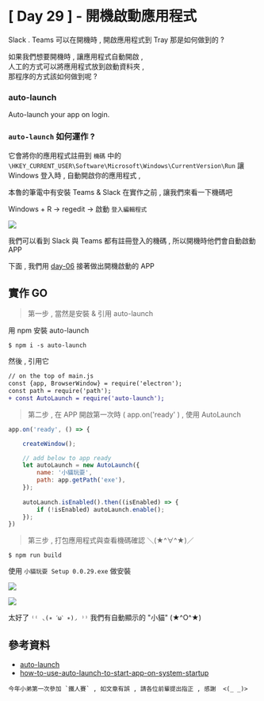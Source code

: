 # [ Day 29 ] - 開機啟動應用程式 

Slack . Teams 可以在開機時 , 開啟應用程式到 Tray 那是如何做到的 ?

如果我們想要開機時 , 讓應用程式自動開啟 ,   
人工的方式可以將應用程式放到啟動資料夾 ,  
那程序的方式該如何做到呢 ? 

### auto-launch

Auto-launch your app on login.

### `auto-launch` 如何運作 ?

它會將你的應用程式註冊到 `機碼` 中的 `\HKEY_CURRENT_USER\Software\Microsoft\Windows\CurrentVersion\Run` 
讓 Windows 登入時 , 自動開啟你的應用程式 ,

本魯的筆電中有安裝 Teams & Slack 在實作之前 , 讓我們來看一下機碼吧

Windows + R -> regedit -> 啟動 `登入編輯程式`

![](https://i.imgur.com/rmrATx6.png)

我們可以看到 Slack 與 Teams 都有註冊登入的機碼 , 所以開機時他們會自動啟動 APP   

下面 , 我們用 [day-06](https://ithelp.ithome.com.tw/articles/10234399) 接著做出開機啟動的 APP

## 實作 GO 

> 第一步 , 當然是安裝 & 引用 auto-launch

用 npm 安裝 auto-launch

```shell script
$ npm i -s auto-launch
```

然後 , 引用它

```diff
// on the top of main.js
const {app, BrowserWindow} = require('electron');
const path = require('path');
+ const AutoLaunch = require('auto-launch');
```

> 第二步 , 在 APP 開啟第一次時 ( app.on('ready' ) , 使用 AutoLaunch

```javascript
app.on('ready', () => {

    createWindow();

    // add below to app ready     
    let autoLaunch = new AutoLaunch({
        name: '小貓玩耍',
        path: app.getPath('exe'),
    });
    
    autoLaunch.isEnabled().then((isEnabled) => {
        if (!isEnabled) autoLaunch.enable();
    });
})
```

> 第三步 , 打包應用程式與查看機碼確認 ＼(★^∀^★)／

```shell script
$ npm run build
```

使用 `小貓玩耍 Setup 0.0.29.exe` 做安裝 

![](https://i.imgur.com/JyLx4sZ.png)

![](https://i.imgur.com/nH6Vo3C.png)

太好了 `⁽⁽ ◟(∗ ˊωˋ ∗)◞ ⁾⁾` 我們有自動顯示的 "小貓" (★^O^★)

## 參考資料

- [auto-launch](https://www.npmjs.com/package/auto-launch)
- [how-to-use-auto-launch-to-start-app-on-system-startup](https://stackoverflow.com/questions/46318177/how-to-use-auto-launch-to-start-app-on-system-startup)

```
今年小弟第一次參加 `鐵人賽` , 如文章有誤 , 請各位前輩提出指正 , 感謝  <(_ _)>
```
